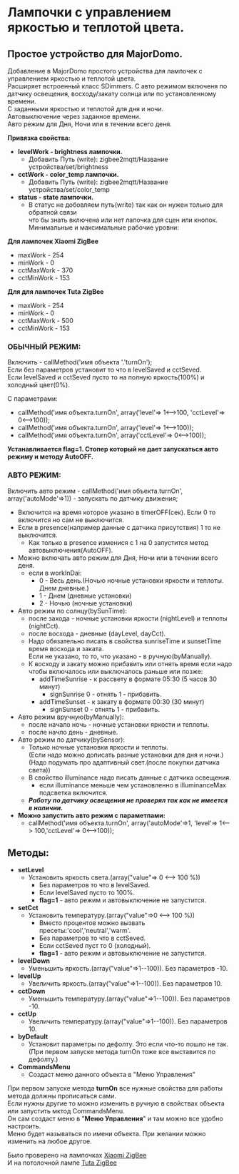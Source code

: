 # **Лампочки с управлением яркостью и теплотой цвета.**  
## **Простое устройство для MajorDomo.**   
Добавление в MajorDomo простого устройства для лампочек с управлением яркостью и теплотой цвета.   
Расширяет встроенный класс SDimmers.
С авто режимом включеня по датчику освещения, восходу/закату солнца или по установленному времени.  
С заданными яркостью и теплотой для дня и ночи.  
Автовыключение через заданное времени.  
Авто режим для Дня, Ночи или в течении всего деня.  

**Привязка свойства:**  

- **levelWork - brightness лампочки.**  
  - Добавить Путь (write): zigbee2mqtt/Название устройства/set/brightness  
- **cctWork - color_temp лампочки.**  
  - Добавить Путь (write): zigbee2mqtt/Название устройства/set/color_temp  
- **status - state лампочки.**  
  - В статус не добовляем путь(write) так как он нужен только для обратной связи  
    что бы знать включена или нет лапочка для сцен или кнопок.  
    Минимальные и максимальные рабочие уровни:  

**Для лампочек Xiaomi ZigBee**  

- maxWork - 254  
- minWork - 0  
- cctMaxWork - 370  
- cctMinWork - 153  

**Для для лампочек Tuta ZigBee**  

- maxWork - 254  
- minWork - 0  
- cctMaxWork - 500  
- cctMinWork - 153  

### **ОБЫЧНЫЙ РЕЖИМ:**  

Включить - callMethod('имя объекта '.'turnOn');  
Если без параметров установит то что в levelSaved и cctSeved.  
Если levelSaved и cctSeved пусто то на полную яркость(100%) и холодный цвет(0%).  

С параметрами:  
- callMethod('имя объекта.turnOn', array('level'=> 1<-->100, 'cctLevel'=> 0<-->100));  
- callMethod('имя объекта.turnOn', array('level'=> 1<-->100));  
- callMethod('имя объекта.turnOn', array('cctLevel'=> 0<-->100));  

**Устанавливается flag=1. Стопер который не дает запускаться авто режиму и методу AutoOFF.**  

### **АВТО РЕЖИМ:**  

Включить авто режим - callMethod('имя объекта.turnOn', array('autoMode'=>1)) - запускать по датчику движения;   
- Включится на время которое указано в timerOFF(сек). Если 0 то включится но сам не выключится.  
- Если в presence(например данные с датчика присутствия) 1 то не выключится.  
  - Как только в presence изменися с 1 на 0 запустится метод автовыключения(AutoOFF).    
- Можно включать авто режим для Дня, Ночи или в течении всего деня.   
  - если в workInDai:   
    + 0 - Весь день.(Ночью ночные установки яркости и теплоты. Днем дневные.)  
    + 1 - Днем  (дневные установки)  
    + 2 - Ночью  (ночные установки)  
- Авто режим по солнцу(bySunTime):  
  - после захода - ночные установки яркости (nightLevel) и теплоты (nightCct).  
  - после восхода - дневные (dayLevel, dayCct).  
  - Надо обязательно писать в свойства sunriseTime и sunsetTime время восхода и заката.  
    Если не указано, то то, что указано - в ручную(byManually).  
  - К восходу и закату можно прибавить или отнять время если надо чтобы включалось или выключалось раньше или позже:  
    - addTimeSunrise - к рассвету в формате 05:30 (5 часов 30 минут)  
      - signSunrise 0 - отнять 1 - прибавить.  
    - addTimeSunset  - к закату в формате 00:30 (30 минут)  
      - signSunset 0 - отнять 1 - прибавить.  
- Авто режим вручную(byManually):  
    - после начало ночь - ночные установки яркости и теплоты.  
    - после начло день - дневные.  
- Авто режим по датчику(bySensor):  
    - Только ночные установки яркости и теплоты.  
      (Если надо можно дописать разные установки для дня и ночи.)   
      (Надо подумать про адаптивный свет.(после покупки датчика света))  
    - В свойство illuminance надо писать данные с датчика освещения.  
      - если illuminance меньше чем установленно в illuminanceMax подсветка включится.  
    - ***Работу по датчику освещения не проверял так как не имеется в наличии.***   
- **Можно запустить авто режим с параметпами:**  
  - callMethod('имя объекта.turnOn', array('autoMode'=>1, 'level'=> 1<--> 100,'cctLevel'=> 0<-->100));  

## **Методы:**

- **setLevel** 
  - Установить яркость света.(array("value"=> 0 <--> 100 %))  
    - Без  параметров то что в levelSaved.  
    - Если levelSaved пусто то 100%.  
    - **flag=1** - авто режим и автовыключение не запустится. 
- **setCct** 
  - Установить температуру.(array("value"=>0 <--> 100 %))  
    - Вместо процентов можно вызвать пресеты:'cool','neutral','warm'.
    - Без  параметров то что в cctSeved.  
    - Если cctSeved пуст то 0 (холодный).  
    - **flag=1** - авто режим и автовыключение не запустится.  
- **levelDown**  
  - Уменьшить яркость.(array("value"=>1--100)). Без  параметров -10.
- **levelUp**  
  - Увеличить яркость.(array("value"=>1--100)). Без  параметров 10.
- **cctDown**  
  - Уменьшить температуру.(array("value"=>1--100)). Без  параметров -10.
- **cctUp**  
  - Увеличить температуру.(array("value"=>1--100)). Без  параметров 10.
- **byDefault** 
  - Установит параметры по дефолту. Это если что-то пошло не так.  
    (При первом запуске метода turnOn тоже все выставится по дефолту.)
- **CommandsMenu** 
  - Создаст меню данного объекта в "Меню Управления"

При первом запуске метода **turnOn** все нужные свойства для работы метода должны прописаться сами.  
Если нужны другие то можно изменить в ручную в свойствах объекта или запустить мктод CommandsMenu.  
Он сам создаст меню в "**Меню Управления**" и там можно все удобно настроить.  
Меню будет называться по имени объекта. При желании можно изменить на любое другое.  

Было проверено на лампочках [Xiaomi ZigBee](https://www.zigbee2mqtt.io/devices/ZNLDP12LM.html#aqara-znldp12lm "zigbee2mqtt.io")  
И на потолочной лампе [Tuta ZigBee](https://www.zigbee2mqtt.io/devices/ZB-LZD10-RCW.html#moes-zb-lzd10-rc "zigbee2mqtt.io")  
